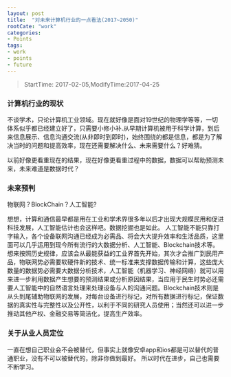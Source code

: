 ```yaml
---
layout: post
title:  "对未来计算机行业的一点看法(2017~2050)"
rootCate: "work"
categories:
- Points
tags:
- work
- points
- future
---
```


> StartTime: 2017-02-05,ModifyTime:2017-04-25
<!---more--->

### 计算机行业的现状
不谈学术，只论计算机工业领域。现在就好像是面对19世纪的物理学等等，一切体系似乎都已经建立好了，只需要小修小补.从早期计算机被用于科学计算，到后来信息展示、信息沟通交流(从非即时到即时)，始终围绕的都是信息，都是为了解决当时的问题和提高效率，现在还需要解决什么、未来需要什么？好难猜。

以前好像更看重现在的结果，现在好像更看重过程中的数据，数据可以帮助预测未来，未来难道是数据时代？

### 未来预判
物联网？BlockChain？人工智能?

想想，计算和通信最早都是用在工业和学术界很多年以后才出现大规模民用和促进科技发展，人工智能估计也会这样吧。数据挖掘也是如此。
人工智能不能只靠打字输入，各个设备联网沟通已经成为必需品、将会大大提升效率和生活品质，这里面可以几乎运用到现今所有流行的大数据分析、人工智能、Blockchain技术等。想来按照历史规律，应该会从最能获益的工业界首先开始，其次才会推广到民用产品，物联网势必需要软硬件新的技术、统一标准来支撑数据传输和计算，这些庞大数量的数据势必需要大数据分析技术，人工智能（机器学习、神经网络）就可以用来进一步利用数据产生想要的预测结果或分析原因结果，当应用于民生时势必还需要人工智能中的自然语言处理来处理设备与人的沟通问题。Blockchain技术则是从头到尾辅助物联网的发展，对每台设备进行标记，对所有数据进行标记，保证数据的真实性与完整性以及公开性，以利于不同的研究人员使用；当然还可以进一步推动其他产权、金融交易等简洁化，提高生产效率。

### 关于从业人员定位
一直在想自己职业会不会被替代，但事实上就像安卓app和ios都是可以替代的普通职业，没有不可以被替代的，除非你做到最好。
所以时代在进步，自己也需要不断学习。
